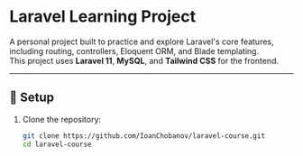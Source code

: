 # Laravel Learning Project

A personal project built to practice and explore Laravel's core features, including routing, controllers, Eloquent ORM, and Blade templating.  
This project uses **Laravel 11**, **MySQL**, and **Tailwind CSS** for the frontend.

---

## 🚀 Setup

1. Clone the repository:
    ```bash
    git clone https://github.com/IoanChobanov/laravel-course.git
    cd laravel-course
    ```
